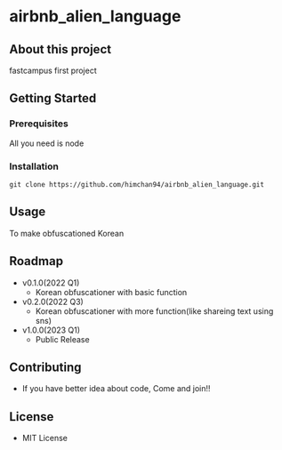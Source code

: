 # airbnb_alien_language

## About this project

fastcampus first project

## Getting Started

### Prerequisites

All you need is node

### Installation

```
git clone https://github.com/himchan94/airbnb_alien_language.git
```

## Usage

To make obfuscationed Korean

## Roadmap

- v0.1.0(2022 Q1)
  - Korean obfuscationer with basic function
- v0.2.0(2022 Q3)
  - Korean obfuscationer with more function(like shareing text using sns)
- v1.0.0(2023 Q1)
  - Public Release

## Contributing

- If you have better idea about code, Come and join!!

## License

- MIT License
